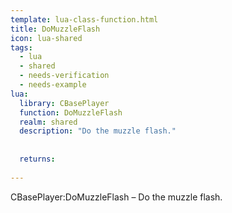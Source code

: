 ```yaml
---
template: lua-class-function.html
title: DoMuzzleFlash
icon: lua-shared
tags:
  - lua
  - shared
  - needs-verification
  - needs-example
lua:
  library: CBasePlayer
  function: DoMuzzleFlash
  realm: shared
  description: "Do the muzzle flash."
  
  
  returns:
    
---
```


<div class="lua__search__keywords">
CBasePlayer:DoMuzzleFlash &#x2013; Do the muzzle flash.
</div>
